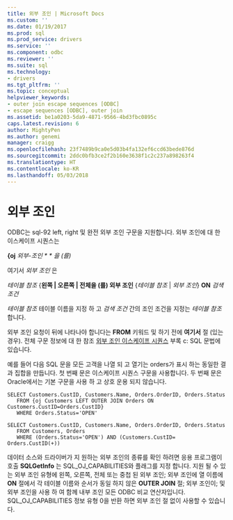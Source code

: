 ```yaml
---
title: 외부 조인 | Microsoft Docs
ms.custom: ''
ms.date: 01/19/2017
ms.prod: sql
ms.prod_service: drivers
ms.service: ''
ms.component: odbc
ms.reviewer: ''
ms.suite: sql
ms.technology:
- drivers
ms.tgt_pltfrm: ''
ms.topic: conceptual
helpviewer_keywords:
- outer join escape sequences [ODBC]
- escape sequences [ODBC], outer join
ms.assetid: be1a0203-5da9-4871-9566-4bd3fbc0895c
caps.latest.revision: 6
author: MightyPen
ms.author: genemi
manager: craigg
ms.openlocfilehash: 23f7489b9ca0e5d03b4fa132ef6ccd63bede876d
ms.sourcegitcommit: 2ddc0bfb3ce2f2b160e3638f1c2c237a898263f4
ms.translationtype: HT
ms.contentlocale: ko-KR
ms.lasthandoff: 05/03/2018
---
```

# <a name="outer-joins"></a>외부 조인
ODBC는 sql-92 left, right 및 완전 외부 조인 구문을 지원합니다. 외부 조인에 대 한 이스케이프 시퀀스는  
  
 **{oj** *외부-조인 * * *을 (를)**  
  
 여기서 *외부 조인* 은  
  
 *테이블 참조* {**왼쪽 &#124; 오른쪽 &#124; 전체을 (를) 외부 조인** {*테이블 참조* &#124; *외부 조인*} **ON**  *검색 조건*  
  
 *테이블 참조* 테이블 이름을 지정 하 고 *검색 조건* 간의 조인 조건을 지정는 *테이블 참조*합니다.  
  
 외부 조인 요청이 뒤에 나타나야 합니다는 **FROM** 키워드 및 하기 전에 **여기서** 절 (있는 경우). 전체 구문 정보에 대 한 참조 [외부 조인 이스케이프 시퀀스](../../../odbc/reference/appendixes/outer-join-escape-sequence.md) 부록 c: SQL 문법에 있습니다.  
  
 예를 들어 다음 SQL 문을 모든 고객을 나열 되 고 열기는 orders가 표시 하는 동일한 결과 집합을 만듭니다. 첫 번째 문은 이스케이프 시퀀스 구문을 사용합니다. 두 번째 문은 Oracle에서는 기본 구문을 사용 하 고 상호 운용 되지 않습니다.  
  
```  
SELECT Customers.CustID, Customers.Name, Orders.OrderID, Orders.Status  
   FROM {oj Customers LEFT OUTER JOIN Orders ON Customers.CustID=Orders.CustID}  
   WHERE Orders.Status='OPEN'  
  
SELECT Customers.CustID, Customers.Name, Orders.OrderID, Orders.Status  
   FROM Customers, Orders  
   WHERE (Orders.Status='OPEN') AND (Customers.CustID= Orders.CustID(+))  
```  
  
 데이터 소스와 드라이버가 지 원하는 외부 조인의 종류를 확인 하려면 응용 프로그램이 호출 **SQLGetInfo** 는 SQL_OJ_CAPABILITIES와 플래그를 지정 합니다. 지원 될 수 있는 외부 조인 유형에 왼쪽, 오른쪽, 전체 또는 중첩 된 외부 조인; 외부 조인에 열 이름에 **ON** 절에서 각 테이블 이름와 순서가 동일 하지 않은 **OUTER JOIN** 절; 외부 조인이; 및 외부 조인을 사용 하 여 함께 내부 조인 모든 ODBC 비교 연산자입니다. SQL_OJ_CAPABILITIES 정보 유형 0을 반환 하면 외부 조인 절 없이 사용할 수 있습니다.
